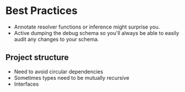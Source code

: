 # Best Practices

- Annotate resolver functions or inference might surprise you.
- Active dumping the debug schema so you'll always be able to easily audit any changes to your schema.

## Project structure

- Need to avoid circular dependencies
- Sometimes types need to be mutually recursive
- Interfaces
